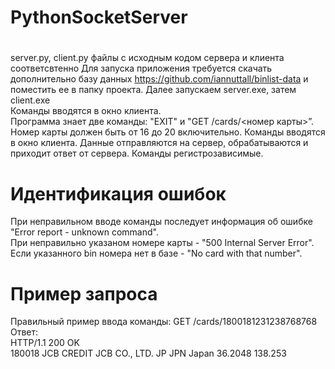 # PythonSocketServer
#
server.py, client.py файлы с исходным кодом сервера и клиента соответсвтенно
Для запуска приложения требуется скачать дополнительно базу данных https://github.com/iannuttall/binlist-data и поместить ее в папку проекта.
Далее запускаем server.exe, затем client.exe  
Команды вводятся в окно клиента.  
Программа знает две команды: "EXIT" и "GET /cards/<номер карты>”. Номер карты должен быть от 16 до 20 включительно. 
Команды вводятся в окно клиента. Данные отправляются на сервер, обрабатываются и приходит ответ от сервера. Команды регистрозависимые.
# Идентификация ошибок
При неправильном вводе команды последует информация об ошибке "Error report - unknown command".  
При неправильно указаном номере карты - "500 Internal Server Error".  
Если указанного bin номера нет в базе - "No card with that number".
# Пример запроса
Правильный пример ввода команды: GET /cards/1800181231238768768  
Ответ:   
HTTP/1.1 200 OK  
180018 JCB CREDIT  JCB CO., LTD. JP JPN Japan 36.2048 138.253
